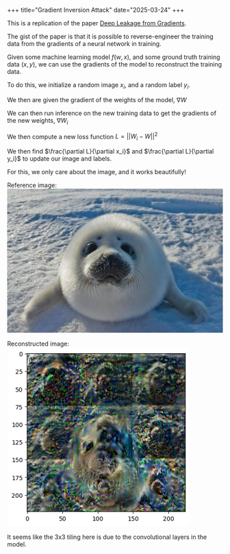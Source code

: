 +++
title="Gradient Inversion Attack"
date="2025-03-24"
+++

This is a replication of the paper [Deep Leakage from Gradients](https://arxiv.org/abs/1906.08935).

The gist of the paper is that it is possible to reverse-engineer the training data from the gradients of a neural network in training. 

Given some machine learning model $f(w, x)$, and some ground truth training data $(x, y)$, we can use the gradients of the model to reconstruct the training data.

To do this, we initialize a random image $x_i$, and a random label $y_i$. 

We then are given the gradient of the weights of the model, $\nabla W$

We can then run inference on the new training data to get the gradients of the new weights, $\nabla W_i$

We then compute a new loss function $L = ||W_i - W||^2$

We then find $\frac{\partial L}{\partial x_i}$ and $\frac{\partial L}{\partial y_i}$ to update our image and labels.

For this, we only care about the image, and it works beautifully!

Reference image:
![Reference image](image.png)

Reconstructed image:
![Reconstructed image](reconstructed.png)

It seems like the 3x3 tiling here is due to the convolutional layers in the model. 


